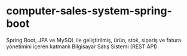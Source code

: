 # computer-sales-system-spring-boot
Spring Boot, JPA ve MySQL ile geliştirilmiş, ürün, stok, sipariş ve fatura yönetimini içeren katmanlı Bilgisayar Satış Sistemi (REST API)
